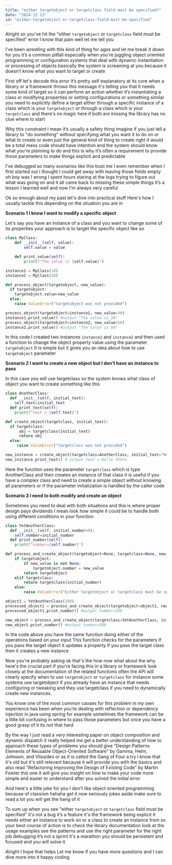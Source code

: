 ```yaml
---
title: "either targetobject or targetclass field must be specified?"
date: "2024-12-13"
id: "either-targetobject-or-targetclass-field-must-be-specified"
---
```


Alright so you've hit the "either `targetobject` or `targetclass` field must be specified" error I know that pain well let me tell you

I've been wrestling with this kind of thing for ages and let me break it down for you it’s a common pitfall especially when you're juggling object oriented programming or configuration systems that deal with dynamic instantiation or processing of objects basically the system is screaming at you because it doesn’t know what you want to target or create

First off let's decode this error it’s pretty self explanatory at its core when a library or a framework throws this message it's telling you that it needs some kind of target so it can perform an action whether it’s instantiating a class or modifying properties or setting configurations or something similar you need to explicitly define a target either through a specific instance of a class which is your `targetobject` or through a class which is your `targetclass` and there's no magic here if both are missing the library has no clue where to start

Why this constraint I mean it’s usually a safety thing imagine if you just tell a library to "do something" without specifying what you want it to do on or what to create or even just the general kind of thing to create right it would be a total mess code should have intention and the system should know what you’re planning to do and this is why it’s often a requirement to provide those parameters to make things explicit and predictable

I’ve debugged so many scenarios like this trust me I even remember when I first started out I thought I could get away with leaving those fields empty oh boy was I wrong I spent hours staring at the logs trying to figure out what was going on and it all came back to missing these simple things it’s a lesson I learned well and now I'm always very careful

Ok so enough about my past let's dive into practical stuff Here's how I usually tackle this depending on the situation you are in

**Scenario 1 I know I want to modify a specific object**

Let's say you have an instance of a class and you want to change some of its properties your approach is to target the specific object like so

```python
class MyClass:
    def __init__(self, value):
        self.value = value

    def print_value(self):
        print(f"The value is {self.value}")

instance1 = MyClass(10)
instance2 = MyClass(20)

def process_object(targetobject, new_value):
  if targetobject:
    targetobject.value=new_value
  else:
    raise ValueError("targetobject was not provided")

process_object(targetobject=instance1, new_value=30)
instance1.print_value() #output "The value is 30"
process_object(targetobject=instance2, new_value=50)
instance2.print_value() #output "The value is 50"

```

In this code I created two instances `instance1` and `instance2` and then used a function to change the object property value using the parameter `targetobject` It is simple but it gives you an idea about how to use `targetobject` parameter

**Scenario 2 I want to create a new object but I don't have an instance to pass**

In this case you will use targetclass so the system knows what class of object you want to create something like this

```python
class AnotherClass:
  def __init__(self, initial_text):
    self.text=initial_text
  def print_text(self):
    print(f"text = {self.text}")

def create_object(targetclass, initial_text):
  if targetclass:
      obj = targetclass(initial_text)
      return obj
  else:
     raise ValueError("targetclass was not provided")

new_instance = create_object(targetclass=AnotherClass, initial_text="Hello there")
new_instance.print_text() # output text = Hello there
```

Here the function uses the parameter `targetclass` which is type AnotherClass and then creates an instance of that class it is useful if you have a complex class and need to create a simple object without knowing all parameters or if the parameter initialization is handled by the caller code

**Scenario 3 I need to both modify and create an object**

Sometimes you need to deal with both situations and this is where proper design pays dividends I mean look how simple it could be to handle both using different conditions in your function

```python
class YetAnotherClass:
  def __init__(self, initial_number=0):
    self.number=initial_number
  def print_number(self):
    print(f"number={self.number}")

def process_and_create_object(targetobject=None, targetclass=None, new_value=None, initial_number=0):
    if targetobject:
        if new_value is not None:
            targetobject.number = new_value
        return targetobject
    elif targetclass:
        return targetclass(initial_number)
    else:
        raise ValueError("Either targetobject or targetclass must be specified")

object1 = YetAnotherClass(100)
processed_object1 = process_and_create_object(targetobject=object1, new_value=200)
processed_object1.print_number() #output number=200

new_object = process_and_create_object(targetclass=YetAnotherClass, initial_number=500)
new_object.print_number() #output number=500

```
In the code above you have the same function doing either of the operations based on your input This function checks for the parameters if you pass the target object it updates a property if you pass the target class then it creates a new instance

Now you're probably asking ok that's the how now what about the why here's the crucial part if you're facing this in a library or framework look closely at the documentation of the related functions often the API will clearly specify when to use `targetobject` or `targetclass`  for instance some systems use targetobject if you already have an instance that needs configuring or tweaking and they use targetclass if you need to dynamically create new instances.

You know one of the most common causes for this problem in my own experience has been when you’re dealing with reflection or dependency injection in java using spring for example sometimes the framework can be a little bit confusing in where to pass those parameters but once you have a good grasp of it its not that hard

By the way I just read a very interesting paper on object composition and dynamic dispatch it really helped me get a better understanding of how to approach these types of problems you should give "Design Patterns Elements of Reusable Object-Oriented Software" by Gamma, Helm, Johnson, and Vlissides or as it is called the Gang of Four a try I know that it's old but it's still relevant because it will provide you with the basics and also read "Refactoring Improving the Design of Existing Code" by Martin Fowler this one it will give you insight on how to make your code more simple and easier to understand after you solved the initial error

And here's a little joke for you I don't like object oriented programming because of classism hahaha get it now seriously jokes aside make sure to read a lot you will get the hang of it

To sum up when you see "either `targetobject` or `targetclass` field must be specified" it's not a bug it’s a feature it's the framework being explicit it needs either an instance to work on or a class to create an instance from so your best course of action is to check the library documentation look at the usage examples see the patterns and use the right parameter for the right job debugging it’s not a sprint it's a marathon you should be persistent and focused and you will solve it

Alright I hope that helps Let me know if you have more questions and I can dive more into it happy coding
